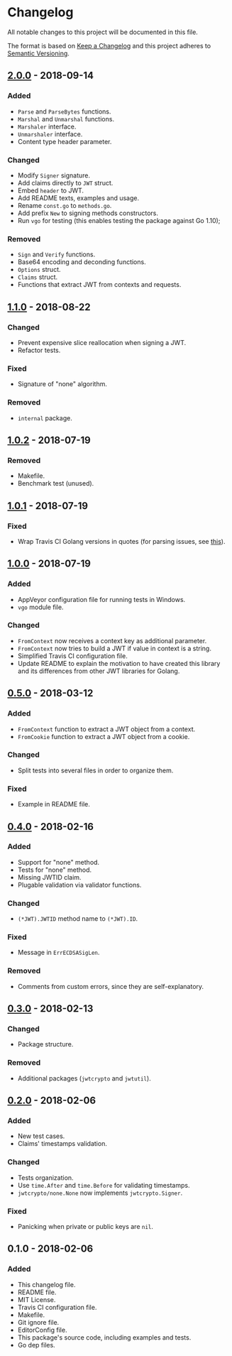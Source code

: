 # Changelog
All notable changes to this project will be documented in this file.

The format is based on [Keep a Changelog](http://keepachangelog.com/en/1.0.0/)
and this project adheres to [Semantic Versioning](http://semver.org/spec/v2.0.0.html).

## [2.0.0] - 2018-09-14
### Added
- `Parse` and `ParseBytes` functions.
- `Marshal` and `Unmarshal` functions.
- `Marshaler` interface.
- `Unmarshaler` interface.
- Content type header parameter.

### Changed
- Modify `Signer` signature.
- Add claims directly to `JWT` struct.
- Embed `header` to JWT.
- Add README texts, examples and usage.
- Rename `const.go` to `methods.go`.
- Add prefix `New` to signing methods constructors.
- Run `vgo` for testing (this enables testing the package against Go 1.10);

### Removed
- `Sign` and `Verify` functions.
- Base64 encoding and deconding functions.
- `Options` struct.
- `Claims` struct.
- Functions that extract JWT from contexts and requests.

## [1.1.0] - 2018-08-22
### Changed
- Prevent expensive slice reallocation when signing a JWT.
- Refactor tests.

### Fixed
- Signature of "none" algorithm.

### Removed
- `internal` package.

## [1.0.2] - 2018-07-19
### Removed
- Makefile.
- Benchmark test (unused).

## [1.0.1] - 2018-07-19
### Fixed
- Wrap Travis CI Golang versions in quotes (for parsing issues, see [this](https://github.com/travis-ci/travis-ci/issues/9247)).

## [1.0.0] - 2018-07-19
### Added
- AppVeyor configuration file for running tests in Windows.
- `vgo` module file.

### Changed
- `FromContext` now receives a context key as additional parameter.
- `FromContext` now tries to build a JWT if value in context is a string.
- Simplified Travis CI configuration file.
- Update README to explain the motivation to have created this library and its differences from other JWT libraries for Golang.

## [0.5.0] - 2018-03-12
### Added
- `FromContext` function to extract a JWT object from a context.
- `FromCookie` function to extract a JWT object from a cookie.

### Changed
- Split tests into several files in order to organize them.

### Fixed
- Example in README file.

## [0.4.0] - 2018-02-16
### Added
- Support for "none" method.
- Tests for "none" method.
- Missing JWTID claim.
- Plugable validation via validator functions.

### Changed
- `(*JWT).JWTID` method name to `(*JWT).ID`.

### Fixed
- Message in `ErrECDSASigLen`.

### Removed
- Comments from custom errors, since they are self-explanatory.

## [0.3.0] - 2018-02-13
### Changed
- Package structure.

### Removed
- Additional packages (`jwtcrypto` and `jwtutil`).

## [0.2.0] - 2018-02-06
### Added
- New test cases.
- Claims' timestamps validation.

### Changed
- Tests organization.
- Use `time.After` and `time.Before` for validating timestamps.
- `jwtcrypto/none.None` now implements `jwtcrypto.Signer`.

### Fixed
- Panicking when private or public keys are `nil`.

## 0.1.0 - 2018-02-06
### Added
- This changelog file.
- README file.
- MIT License.
- Travis CI configuration file.
- Makefile.
- Git ignore file.
- EditorConfig file.
- This package's source code, including examples and tests.
- Go dep files.

[2.0.0]: https://github.com/gbrlsnchs/jwt/compare/v1.1.0...v2.0.0
[1.1.0]: https://github.com/gbrlsnchs/jwt/compare/v1.0.2...v1.1.0
[1.0.2]: https://github.com/gbrlsnchs/jwt/compare/v1.0.1...v1.0.2
[1.0.1]: https://github.com/gbrlsnchs/jwt/compare/v1.0.0...v1.0.1
[1.0.0]: https://github.com/gbrlsnchs/jwt/compare/v0.5.0...v1.0.0
[0.5.0]: https://github.com/gbrlsnchs/jwt/compare/v0.4.0...v0.5.0
[0.4.0]: https://github.com/gbrlsnchs/jwt/compare/v0.3.0...v0.4.0
[0.3.0]: https://github.com/gbrlsnchs/jwt/compare/v0.2.0...v0.3.0
[0.2.0]: https://github.com/gbrlsnchs/jwt/compare/v0.1.0...v0.2.0
